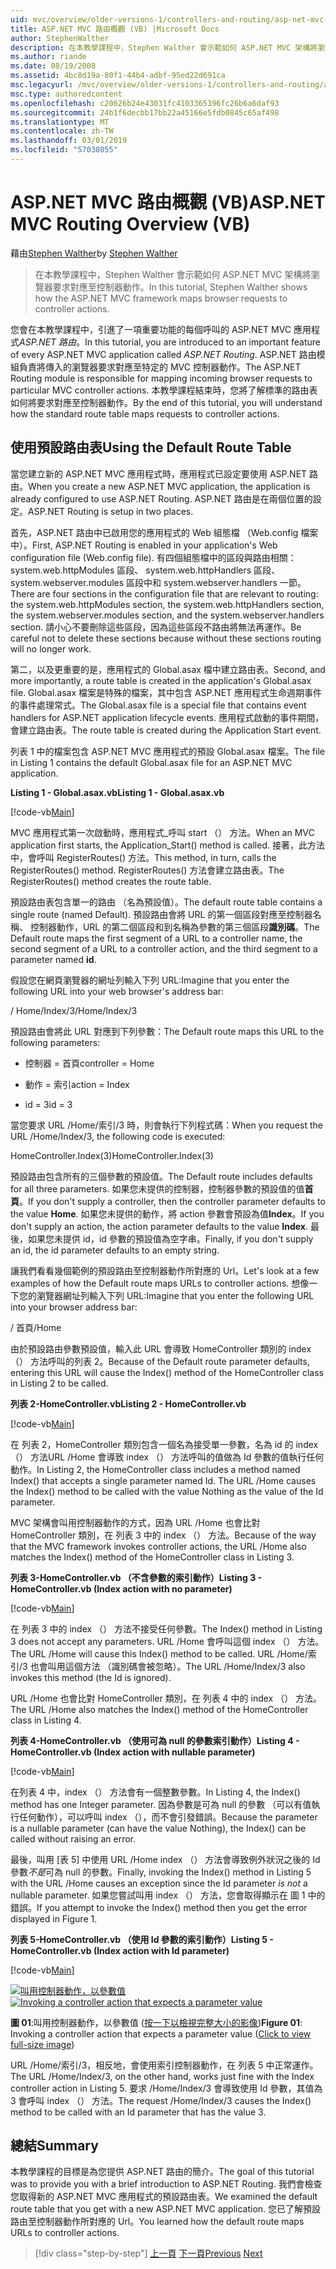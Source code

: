 ```yaml
---
uid: mvc/overview/older-versions-1/controllers-and-routing/asp-net-mvc-routing-overview-vb
title: ASP.NET MVC 路由概觀 (VB) |Microsoft Docs
author: StephenWalther
description: 在本教學課程中，Stephen Walther 會示範如何 ASP.NET MVC 架構將瀏覽器要求對應至控制器動作。
ms.author: riande
ms.date: 08/19/2008
ms.assetid: 4bc8d19a-80f1-44b4-adbf-95ed22d691ca
msc.legacyurl: /mvc/overview/older-versions-1/controllers-and-routing/asp-net-mvc-routing-overview-vb
msc.type: authoredcontent
ms.openlocfilehash: c20626b24e43031fc4103365396fc26b6a6daf93
ms.sourcegitcommit: 24b1f6decbb17bb22a45166e5fdb0845c65af498
ms.translationtype: MT
ms.contentlocale: zh-TW
ms.lasthandoff: 03/01/2019
ms.locfileid: "57038055"
---
```

<a name="aspnet-mvc-routing-overview-vb"></a><span data-ttu-id="c2da3-103">ASP.NET MVC 路由概觀 (VB)</span><span class="sxs-lookup"><span data-stu-id="c2da3-103">ASP.NET MVC Routing Overview (VB)</span></span>
====================
<span data-ttu-id="c2da3-104">藉由[Stephen Walther](https://github.com/StephenWalther)</span><span class="sxs-lookup"><span data-stu-id="c2da3-104">by [Stephen Walther](https://github.com/StephenWalther)</span></span>

> <span data-ttu-id="c2da3-105">在本教學課程中，Stephen Walther 會示範如何 ASP.NET MVC 架構將瀏覽器要求對應至控制器動作。</span><span class="sxs-lookup"><span data-stu-id="c2da3-105">In this tutorial, Stephen Walther shows how the ASP.NET MVC framework maps browser requests to controller actions.</span></span>


<span data-ttu-id="c2da3-106">您會在本教學課程中，引進了一項重要功能的每個呼叫的 ASP.NET MVC 應用程式*ASP.NET 路由*。</span><span class="sxs-lookup"><span data-stu-id="c2da3-106">In this tutorial, you are introduced to an important feature of every ASP.NET MVC application called *ASP.NET Routing*.</span></span> <span data-ttu-id="c2da3-107">ASP.NET 路由模組負責將傳入的瀏覽器要求對應至特定的 MVC 控制器動作。</span><span class="sxs-lookup"><span data-stu-id="c2da3-107">The ASP.NET Routing module is responsible for mapping incoming browser requests to particular MVC controller actions.</span></span> <span data-ttu-id="c2da3-108">本教學課程結束時，您將了解標準的路由表如何將要求對應至控制器動作。</span><span class="sxs-lookup"><span data-stu-id="c2da3-108">By the end of this tutorial, you will understand how the standard route table maps requests to controller actions.</span></span>

## <a name="using-the-default-route-table"></a><span data-ttu-id="c2da3-109">使用預設路由表</span><span class="sxs-lookup"><span data-stu-id="c2da3-109">Using the Default Route Table</span></span>

<span data-ttu-id="c2da3-110">當您建立新的 ASP.NET MVC 應用程式時，應用程式已設定要使用 ASP.NET 路由。</span><span class="sxs-lookup"><span data-stu-id="c2da3-110">When you create a new ASP.NET MVC application, the application is already configured to use ASP.NET Routing.</span></span> <span data-ttu-id="c2da3-111">ASP.NET 路由是在兩個位置的設定。</span><span class="sxs-lookup"><span data-stu-id="c2da3-111">ASP.NET Routing is setup in two places.</span></span>

<span data-ttu-id="c2da3-112">首先，ASP.NET 路由中已啟用您的應用程式的 Web 組態檔 （Web.config 檔案中）。</span><span class="sxs-lookup"><span data-stu-id="c2da3-112">First, ASP.NET Routing is enabled in your application's Web configuration file (Web.config file).</span></span> <span data-ttu-id="c2da3-113">有四個組態檔中的區段與路由相關： system.web.httpModules 區段、 system.web.httpHandlers 區段、 system.webserver.modules 區段中和 system.webserver.handlers 一節。</span><span class="sxs-lookup"><span data-stu-id="c2da3-113">There are four sections in the configuration file that are relevant to routing: the system.web.httpModules section, the system.web.httpHandlers section, the system.webserver.modules section, and the system.webserver.handlers section.</span></span> <span data-ttu-id="c2da3-114">請小心不要刪除這些區段，因為這些區段不路由將無法再運作。</span><span class="sxs-lookup"><span data-stu-id="c2da3-114">Be careful not to delete these sections because without these sections routing will no longer work.</span></span>

<span data-ttu-id="c2da3-115">第二，以及更重要的是，應用程式的 Global.asax 檔中建立路由表。</span><span class="sxs-lookup"><span data-stu-id="c2da3-115">Second, and more importantly, a route table is created in the application's Global.asax file.</span></span> <span data-ttu-id="c2da3-116">Global.asax 檔案是特殊的檔案，其中包含 ASP.NET 應用程式生命週期事件的事件處理常式。</span><span class="sxs-lookup"><span data-stu-id="c2da3-116">The Global.asax file is a special file that contains event handlers for ASP.NET application lifecycle events.</span></span> <span data-ttu-id="c2da3-117">應用程式啟動的事件期間，會建立路由表。</span><span class="sxs-lookup"><span data-stu-id="c2da3-117">The route table is created during the Application Start event.</span></span>

<span data-ttu-id="c2da3-118">列表 1 中的檔案包含 ASP.NET MVC 應用程式的預設 Global.asax 檔案。</span><span class="sxs-lookup"><span data-stu-id="c2da3-118">The file in Listing 1 contains the default Global.asax file for an ASP.NET MVC application.</span></span>

<span data-ttu-id="c2da3-119">**Listing 1 - Global.asax.vb**</span><span class="sxs-lookup"><span data-stu-id="c2da3-119">**Listing 1 - Global.asax.vb**</span></span>

[!code-vb[Main](asp-net-mvc-routing-overview-vb/samples/sample1.vb)]

<span data-ttu-id="c2da3-120">MVC 應用程式第一次啟動時，應用程式\_呼叫 start （） 方法。</span><span class="sxs-lookup"><span data-stu-id="c2da3-120">When an MVC application first starts, the Application\_Start() method is called.</span></span> <span data-ttu-id="c2da3-121">接著，此方法中，會呼叫 RegisterRoutes() 方法。</span><span class="sxs-lookup"><span data-stu-id="c2da3-121">This method, in turn, calls the RegisterRoutes() method.</span></span> <span data-ttu-id="c2da3-122">RegisterRoutes() 方法會建立路由表。</span><span class="sxs-lookup"><span data-stu-id="c2da3-122">The RegisterRoutes() method creates the route table.</span></span>

<span data-ttu-id="c2da3-123">預設路由表包含單一的路由 （名為預設值）。</span><span class="sxs-lookup"><span data-stu-id="c2da3-123">The default route table contains a single route (named Default).</span></span> <span data-ttu-id="c2da3-124">預設路由會將 URL 的第一個區段對應至控制器名稱、 控制器動作，URL 的第二個區段和到名稱為參數的第三個區段**識別碼**。</span><span class="sxs-lookup"><span data-stu-id="c2da3-124">The Default route maps the first segment of a URL to a controller name, the second segment of a URL to a controller action, and the third segment to a parameter named **id**.</span></span>

<span data-ttu-id="c2da3-125">假設您在網頁瀏覽器的網址列輸入下列 URL:</span><span class="sxs-lookup"><span data-stu-id="c2da3-125">Imagine that you enter the following URL into your web browser's address bar:</span></span>

<span data-ttu-id="c2da3-126">/ Home/Index/3</span><span class="sxs-lookup"><span data-stu-id="c2da3-126">/Home/Index/3</span></span>

<span data-ttu-id="c2da3-127">預設路由會將此 URL 對應到下列參數：</span><span class="sxs-lookup"><span data-stu-id="c2da3-127">The Default route maps this URL to the following parameters:</span></span>

- <span data-ttu-id="c2da3-128">控制器 = 首頁</span><span class="sxs-lookup"><span data-stu-id="c2da3-128">controller = Home</span></span>

- <span data-ttu-id="c2da3-129">動作 = 索引</span><span class="sxs-lookup"><span data-stu-id="c2da3-129">action = Index</span></span>

- <span data-ttu-id="c2da3-130">id = 3</span><span class="sxs-lookup"><span data-stu-id="c2da3-130">id = 3</span></span>

<span data-ttu-id="c2da3-131">當您要求 URL /Home/索引/3 時，則會執行下列程式碼：</span><span class="sxs-lookup"><span data-stu-id="c2da3-131">When you request the URL /Home/Index/3, the following code is executed:</span></span>

<span data-ttu-id="c2da3-132">HomeController.Index(3)</span><span class="sxs-lookup"><span data-stu-id="c2da3-132">HomeController.Index(3)</span></span>

<span data-ttu-id="c2da3-133">預設路由包含所有的三個參數的預設值。</span><span class="sxs-lookup"><span data-stu-id="c2da3-133">The Default route includes defaults for all three parameters.</span></span> <span data-ttu-id="c2da3-134">如果您未提供的控制器，控制器參數的預設值的值**首頁**。</span><span class="sxs-lookup"><span data-stu-id="c2da3-134">If you don't supply a controller, then the controller parameter defaults to the value **Home**.</span></span> <span data-ttu-id="c2da3-135">如果您未提供的動作，將 action 參數會預設為值**Index**。</span><span class="sxs-lookup"><span data-stu-id="c2da3-135">If you don't supply an action, the action parameter defaults to the value **Index**.</span></span> <span data-ttu-id="c2da3-136">最後，如果您未提供 id，id 參數的預設值為空字串。</span><span class="sxs-lookup"><span data-stu-id="c2da3-136">Finally, if you don't supply an id, the id parameter defaults to an empty string.</span></span>

<span data-ttu-id="c2da3-137">讓我們看看幾個範例的預設路由至控制器動作所對應的 Url。</span><span class="sxs-lookup"><span data-stu-id="c2da3-137">Let's look at a few examples of how the Default route maps URLs to controller actions.</span></span> <span data-ttu-id="c2da3-138">想像一下您的瀏覽器網址列輸入下列 URL:</span><span class="sxs-lookup"><span data-stu-id="c2da3-138">Imagine that you enter the following URL into your browser address bar:</span></span>

<span data-ttu-id="c2da3-139">/ 首頁</span><span class="sxs-lookup"><span data-stu-id="c2da3-139">/Home</span></span>

<span data-ttu-id="c2da3-140">由於預設路由參數預設值，輸入此 URL 會導致 HomeController 類別的 index （） 方法呼叫的列表 2。</span><span class="sxs-lookup"><span data-stu-id="c2da3-140">Because of the Default route parameter defaults, entering this URL will cause the Index() method of the HomeController class in Listing 2 to be called.</span></span>

<span data-ttu-id="c2da3-141">**列表 2-HomeController.vb**</span><span class="sxs-lookup"><span data-stu-id="c2da3-141">**Listing 2 - HomeController.vb**</span></span>

[!code-vb[Main](asp-net-mvc-routing-overview-vb/samples/sample2.vb)]

<span data-ttu-id="c2da3-142">在 列表 2，HomeController 類別包含一個名為接受單一參數，名為 id 的 index （） 方法URL /Home 會導致 index （） 方法呼叫的值做為 Id 參數的值執行任何動作。</span><span class="sxs-lookup"><span data-stu-id="c2da3-142">In Listing 2, the HomeController class includes a method named Index() that accepts a single parameter named Id. The URL /Home causes the Index() method to be called with the value Nothing as the value of the Id parameter.</span></span>

<span data-ttu-id="c2da3-143">MVC 架構會叫用控制器動作的方式，因為 URL /Home 也會比對 HomeController 類別，在 列表 3 中的 index （） 方法。</span><span class="sxs-lookup"><span data-stu-id="c2da3-143">Because of the way that the MVC framework invokes controller actions, the URL /Home also matches the Index() method of the HomeController class in Listing 3.</span></span>

<span data-ttu-id="c2da3-144">**列表 3-HomeController.vb （不含參數的索引動作）**</span><span class="sxs-lookup"><span data-stu-id="c2da3-144">**Listing 3 - HomeController.vb (Index action with no parameter)**</span></span>

[!code-vb[Main](asp-net-mvc-routing-overview-vb/samples/sample3.vb)]

<span data-ttu-id="c2da3-145">在 列表 3 中的 index （） 方法不接受任何參數。</span><span class="sxs-lookup"><span data-stu-id="c2da3-145">The Index() method in Listing 3 does not accept any parameters.</span></span> <span data-ttu-id="c2da3-146">URL /Home 會呼叫這個 index （） 方法。</span><span class="sxs-lookup"><span data-stu-id="c2da3-146">The URL /Home will cause this Index() method to be called.</span></span> <span data-ttu-id="c2da3-147">URL /Home/索引/3 也會叫用這個方法 （識別碼會被忽略）。</span><span class="sxs-lookup"><span data-stu-id="c2da3-147">The URL /Home/Index/3 also invokes this method (the Id is ignored).</span></span>

<span data-ttu-id="c2da3-148">URL /Home 也會比對 HomeController 類別，在 列表 4 中的 index （） 方法。</span><span class="sxs-lookup"><span data-stu-id="c2da3-148">The URL /Home also matches the Index() method of the HomeController class in Listing 4.</span></span>

<span data-ttu-id="c2da3-149">**列表 4-HomeController.vb （使用可為 null 的參數索引動作）**</span><span class="sxs-lookup"><span data-stu-id="c2da3-149">**Listing 4 - HomeController.vb (Index action with nullable parameter)**</span></span>

[!code-vb[Main](asp-net-mvc-routing-overview-vb/samples/sample4.vb)]

<span data-ttu-id="c2da3-150">在列表 4 中，index （） 方法會有一個整數參數。</span><span class="sxs-lookup"><span data-stu-id="c2da3-150">In Listing 4, the Index() method has one Integer parameter.</span></span> <span data-ttu-id="c2da3-151">因為參數是可為 null 的參數 （可以有值執行任何動作），可以呼叫 index （），而不會引發錯誤。</span><span class="sxs-lookup"><span data-stu-id="c2da3-151">Because the parameter is a nullable parameter (can have the value Nothing), the Index() can be called without raising an error.</span></span>

<span data-ttu-id="c2da3-152">最後，叫用 [表 5] 中使用 URL /Home index （） 方法會導致例外狀況之後的 Id 參數*不是*可為 null 的參數。</span><span class="sxs-lookup"><span data-stu-id="c2da3-152">Finally, invoking the Index() method in Listing 5 with the URL /Home causes an exception since the Id parameter *is not* a nullable parameter.</span></span> <span data-ttu-id="c2da3-153">如果您嘗試叫用 index （） 方法，您會取得顯示在 圖 1 中的錯誤。</span><span class="sxs-lookup"><span data-stu-id="c2da3-153">If you attempt to invoke the Index() method then you get the error displayed in Figure 1.</span></span>

<span data-ttu-id="c2da3-154">**列表 5-HomeController.vb （使用 Id 參數的索引動作）**</span><span class="sxs-lookup"><span data-stu-id="c2da3-154">**Listing 5 - HomeController.vb (Index action with Id parameter)**</span></span>

[!code-vb[Main](asp-net-mvc-routing-overview-vb/samples/sample5.vb)]


<span data-ttu-id="c2da3-155">[![叫用控制器動作，以參數值](asp-net-mvc-routing-overview-vb/_static/image1.jpg)](asp-net-mvc-routing-overview-vb/_static/image1.png)</span><span class="sxs-lookup"><span data-stu-id="c2da3-155">[![Invoking a controller action that expects a parameter value](asp-net-mvc-routing-overview-vb/_static/image1.jpg)](asp-net-mvc-routing-overview-vb/_static/image1.png)</span></span>

<span data-ttu-id="c2da3-156">**圖 01**:叫用控制器動作，以參數值 ([按一下以檢視完整大小的影像](asp-net-mvc-routing-overview-vb/_static/image2.png))</span><span class="sxs-lookup"><span data-stu-id="c2da3-156">**Figure 01**: Invoking a controller action that expects a parameter value ([Click to view full-size image](asp-net-mvc-routing-overview-vb/_static/image2.png))</span></span>


<span data-ttu-id="c2da3-157">URL /Home/索引/3，相反地，會使用索引控制器動作，在 列表 5 中正常運作。</span><span class="sxs-lookup"><span data-stu-id="c2da3-157">The URL /Home/Index/3, on the other hand, works just fine with the Index controller action in Listing 5.</span></span> <span data-ttu-id="c2da3-158">要求 /Home/Index/3 會導致使用 Id 參數，其值為 3 會呼叫 index （） 方法。</span><span class="sxs-lookup"><span data-stu-id="c2da3-158">The request /Home/Index/3 causes the Index() method to be called with an Id parameter that has the value 3.</span></span>

## <a name="summary"></a><span data-ttu-id="c2da3-159">總結</span><span class="sxs-lookup"><span data-stu-id="c2da3-159">Summary</span></span>

<span data-ttu-id="c2da3-160">本教學課程的目標是為您提供 ASP.NET 路由的簡介。</span><span class="sxs-lookup"><span data-stu-id="c2da3-160">The goal of this tutorial was to provide you with a brief introduction to ASP.NET Routing.</span></span> <span data-ttu-id="c2da3-161">我們會檢查您取得新的 ASP.NET MVC 應用程式的預設路由表。</span><span class="sxs-lookup"><span data-stu-id="c2da3-161">We examined the default route table that you get with a new ASP.NET MVC application.</span></span> <span data-ttu-id="c2da3-162">您已了解預設路由至控制器動作所對應的 Url。</span><span class="sxs-lookup"><span data-stu-id="c2da3-162">You learned how the default route maps URLs to controller actions.</span></span>

> [!div class="step-by-step"]
> <span data-ttu-id="c2da3-163">[上一頁](creating-an-action-cs.md)
> [下一頁](understanding-action-filters-vb.md)</span><span class="sxs-lookup"><span data-stu-id="c2da3-163">[Previous](creating-an-action-cs.md)
[Next](understanding-action-filters-vb.md)</span></span>
